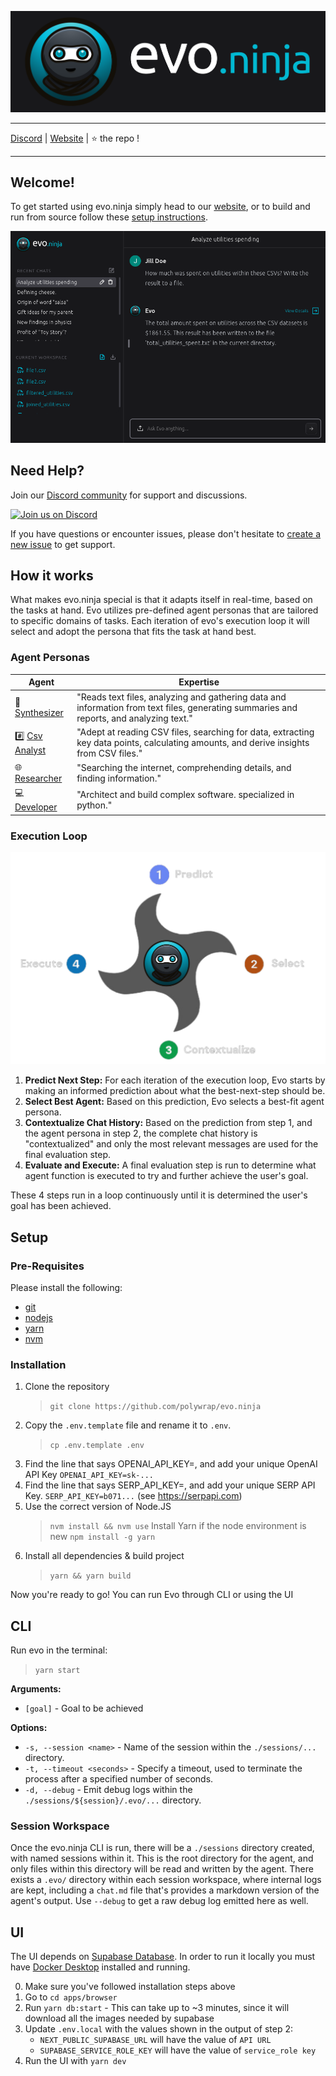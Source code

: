 ![](./docs/imgs/evo-ninja-logo.png)

---

[Discord](https://discord.gg/k7UCsH3ps9) | [Website](https://evo.ninja) | :star: the repo !  

---

## Welcome!

To get started using evo.ninja simply head to our [website](https://evo.ninja), or to build and run from source follow these [setup instructions](#setup).

![](./docs/imgs/evo-ninja-app.png)

## Need Help?

Join our [Discord community](https://discord.gg/k7UCsH3ps9) for support and discussions.

[![Join us on Discord](https://invidget.switchblade.xyz/k7UCsH3ps9)](https://discord.com/invite/k7UCsH3ps9)

If you have questions or encounter issues, please don't hesitate to [create a new issue](https://github.com/polywrap/evo.ninja/issues/new/choose) to get support.

## How it works

What makes evo.ninja special is that it adapts itself in real-time, based on the tasks at hand. Evo utilizes pre-defined agent personas that are tailored to specific domains of tasks. Each iteration of evo's execution loop it will select and adopt the persona that fits the task at hand best.

### Agent Personas

| Agent | Expertise |
|-|-|
| 📝[Synthesizer](./packages/agents/src/agents/Synthesizer/index.ts) | "Reads text files, analyzing and gathering data and information from text files, generating summaries and reports, and analyzing text." |
| #️⃣ [Csv Analyst](./packages/agents/src/agents/CsvAnalyst/index.ts) | "Adept at reading CSV files, searching for data, extracting key data points, calculating amounts, and derive insights from CSV files." |
| 🌐 [Researcher](./packages/agents/src/agents/Researcher/index.ts) | "Searching the internet, comprehending details, and finding information." |
| 💻 [Developer](./packages/agents/src/agents/Developer/index.ts) | "Architect and build complex software. specialized in python." |

### Execution Loop

![](apps/browser/public/arch-diagram-w-logo.png)

1. **Predict Next Step:** For each iteration of the execution loop, Evo starts by making an informed prediction about what the best-next-step should be.
2. **Select Best Agent:** Based on this prediction, Evo selects a best-fit agent persona.
3. **Contextualize Chat History:** Based on the prediction from step 1, and the agent persona in step 2, the complete chat history is "contextualized" and only the most relevant messages are used for the final evaluation step.
4. **Evaluate and Execute:** A final evaluation step is run to determine what agent function is executed to try and further achieve the user's goal.

These 4 steps run in a loop continuously until it is determined the user's goal has been achieved.

## Setup

### Pre-Requisites
Please install the following:
- [git](https://git-scm.com/book/en/v2/Getting-Started-Installing-Git)
- [nodejs](https://nodejs.org/en/download/package-manager#alpine-linux)
- [yarn](https://classic.yarnpkg.com/lang/en/docs/install/#debian-stable)
- [nvm](https://github.com/nvm-sh/nvm#installing-and-updating)

### Installation
1. Clone the repository 
    > `git clone https://github.com/polywrap/evo.ninja`
2. Copy the `.env.template` file and rename it to `.env`.  
    > `cp .env.template .env`
3. Find the line that says OPENAI_API_KEY=, and add your unique OpenAI API Key
`OPENAI_API_KEY=sk-...`
4. Find the line that says SERP_API_KEY=, and add your unique SERP API Key.
`SERP_API_KEY=b071...` (see https://serpapi.com)
5. Use the correct version of Node.JS
    > `nvm install && nvm use`
   Install Yarn if the node environment is new
    > `npm install -g yarn`
6. Install all dependencies & build project
    > `yarn && yarn build`

Now you're ready to go! You can run Evo through CLI or using the UI

## CLI

Run evo in the terminal:
> `yarn start`

**Arguments:**
- `[goal]` - Goal to be achieved

**Options:**
- `-s, --session <name>` - Name of the session within the `./sessions/...` directory.
- `-t, --timeout <seconds>` - Specify a timeout, used to terminate the process after a specified number of seconds.
- `-d, --debug` - Emit debug logs within the `./sessions/${session}/.evo/...` directory.

### Session Workspace
Once the evo.ninja CLI is run, there will be a `./sessions` directory created, with named sessions within it. This is the root directory for the agent, and only files within this directory will be read and written by the agent. There exists a `.evo/` directory within each session workspace, where internal logs are kept, including a `chat.md` file that's provides a markdown version of the agent's output. Use `--debug` to get a raw debug log emitted here as well.

## UI

The UI depends on [Supabase Database](https://supabase.com/). In order to run it locally you must have [Docker Desktop](https://docs.docker.com/get-docker/) installed and running.

0. Make sure you've followed installation steps above
1. Go to `cd apps/browser`
2. Run `yarn db:start` - This can take up to ~3 minutes, since it will download all the images needed by supabase
3. Update `.env.local` with the values shown in the output of step 2:
    - `NEXT_PUBLIC_SUPABASE_URL` will have the value of `API URL`
    - `SUPABASE_SERVICE_ROLE_KEY` will have the value of `service_role key`
4. Run the UI with `yarn dev`
